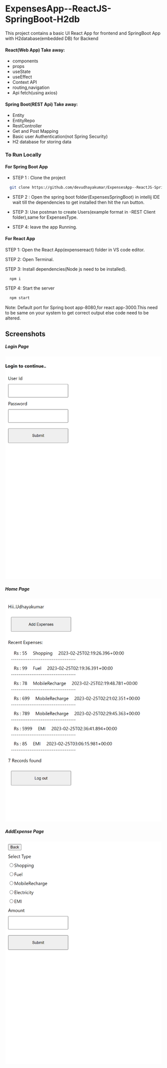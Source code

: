 # ExpensesApp--ReactJS-SpringBoot-H2db
 This project contains a basic UI React App for frontend and SpringBoot App with H2database(embedded DB) for Backend

 
#### React(Web App) Take away:

- components
- props
- useState
- useEffect
- Context API
- routing,navigation
- Api fetch(using axios)

#### Spring Boot(REST Api) Take away:

- Entity
- EntityRepo
- RestController
- Get and Post Mapping
- Basic user Authentication(not Spring Security)
- H2 database for storing data


### To Run Locally

#### For Spring Boot App

- STEP 1 : Clone the project

```bash
  git clone https://github.com/devudhayakumar/ExpensesApp--ReactJS-SpringBoot-H2db.git
```
- STEP 2 : Open the spring boot folder(ExpensesSpringBoot) in intellij IDE wait till the dependencies to get installed then hit the run button.

- STEP 3: Use postman to create Users(example format in -REST Client folder),same for ExpensesType.

- STEP 4: leave the app Running.

#### For React App

STEP 1: Open the React App(expensereact) folder in VS code editor.

STEP 2: Open Terminal.

STEP 3: Install dependencies(Node js need to be installed).

```bash
  npm i
```

STEP 4: Start the server

```bash
  npm start
```

Note: Default port for Spring boot app-8080,for react app-3000.This need to be same on your system to get correct output else code need to be altered.


## Screenshots

##### Login Page
![App Screenshot](./Screenshots/localhost_3000_Homepage%20(2).png)
##### Home Page 
![App Screenshot](./Screenshots/localhost_3000_Homepage.png)
##### AddExpense Page 
![App Screenshot](./Screenshots/localhost_3000_Homepage%20(1).png)




